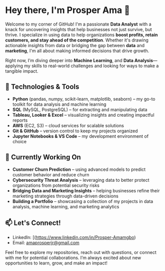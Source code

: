 # Hey there, I'm Prosper Ama 👋

Welcome to my corner of GitHub! I'm a passionate **Data Analyst** with a knack for uncovering insights that help businesses not just survive, but thrive. I specialize in using data to help organizations **boost profits, retain customers, and stay ahead of the competition**. Whether it's drawing actionable insights from data or bridging the gap between **data** and **marketing**, I'm all about making informed decisions that drive growth.

Right now, I’m diving deeper into **Machine Learning**, and **Data Analysis**—applying my skills to real-world challenges and looking for ways to make a tangible impact.

## 🔧 Technologies & Tools
- **Python** (pandas, numpy, scikit-learn, matplotlib, seaborn) – my go-to toolkit for data analysis and machine learning
- **SQL** (MySQL, PostgreSQL) – for extracting and manipulating data
- **Tableau, Looker & Excel** – visualizing insights and creating impactful reports
- **AWS** (EC2, S3) – cloud services for scalable solutions
- **Git & GitHub** – version control to keep my projects organized
- **Jupyter Notebooks & VS Code** – my development environment of choice

## 🚀 Currently Working On
- **Customer Churn Prediction** – using advanced models to predict customer behavior and reduce churn
- **Cybersecurity Threat Analysis** – leveraging data to better protect organizations from potential security risks
- **Bridging Data and Marketing Insights** – helping businesses refine their marketing strategies through data-driven decisions
- **Building a Portfolio** – showcasing a collection of my projects in data analysis, machine learning, and marketing analytics

## 📫 Let's Connect!
- LinkedIn: [(https://www.linkedin.com/in/Prosper-Amamgbo)
- Email: amaprosperjr@gmail.com

Feel free to explore my repositories, reach out with questions, or connect with me for potential collaborations. I’m always excited about new opportunities to learn, grow, and make an impact!
